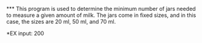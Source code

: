 *** This program is used to determine the minimum number of jars needed to measure a given amount of milk. 
The jars come in fixed sizes, and in this case, the sizes are 20 ml, 50 ml, and 70 ml.

*EX input: 200
